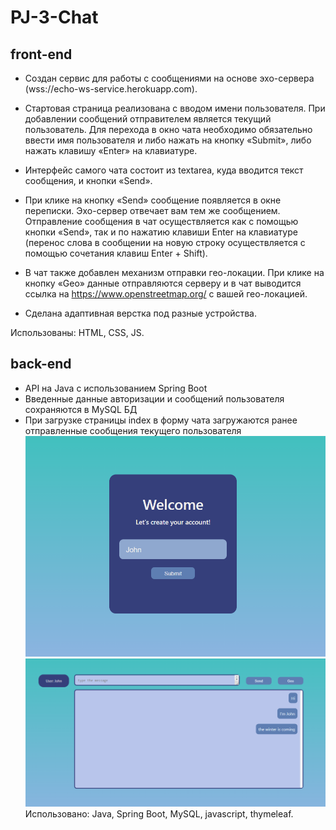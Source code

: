 # PJ-3-Chat
## front-end
* Создан сервис для работы с сообщениями на основе эхо-сервера (wss://echo-ws-service.herokuapp.com). 

* Стартовая страница реализована с вводом имени пользователя. При добавлении сообщений отправителем является текущий пользователь. Для перехода в окно чата необходимо обязательно ввести имя пользователя и либо нажать на кнопку «Submit», либо нажать клавишу «Enter» на клавиатуре. 

* Интерфейс самого чата состоит из textarea, куда вводится текст сообщения, и кнопки «Send». 

* При клике на кнопку «Send» сообщение появляется в окне переписки. Эхо-сервер отвечает вам тем же сообщением. Отправление сообщения в чат осуществляется как с помощью кнопки «Send», так и по нажатию клавиши Enter на клавиатуре (перенос слова в сообщении на новую строку осуществляется с помощью сочетания клавиш Enter + Shift). 

* В чат также добавлен механизм отправки гео-локации. При клике на кнопку «Geo» данные отправляются серверу и в чат выводится ссылка на https://www.openstreetmap.org/ с вашей гео-локацией. 

* Сделана адаптивная верстка под разные устройства.

Использованы: HTML, CSS, JS.

## back-end
* API на Java с использованием Spring Boot
* Введенные данные авторизации и сообщений пользователя сохраняются в MySQL БД
* При загрузке страницы index в форму чата загружаются ранее отправленные сообщения текущего пользователя
![](chat/src/main/resources/img/autorisathion.png)
![](chat/src/main/resources/img/loading_messages.png)
Использовано: Java, Spring Boot, MySQL, javascript, thymeleaf.
